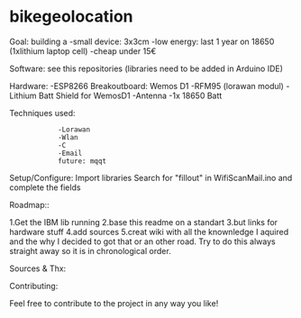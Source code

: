 # bikegeolocation

Goal: building a
								 -small device: 3x3cm
                 -low energy: last 1 year on 18650 (1xlithium laptop cell)
                 -cheap under 15€ 
               
Software: see this repositories (libraries need to be added in Arduino IDE)


Hardware: 
					-ESP8266 Breakoutboard: Wemos D1 
          -RFM95 (lorawan modul)
          -Lithium Batt Shield for WemosD1
          -Antenna
          -1x 18650 Batt 
          

Techniques used: 

                -Lorawan
                -Wlan
                -C 
                -Email 
                future: mqqt

Setup/Configure: Import libraries
       Search for "fillout" in WifiScanMail.ino and complete the fields
		
    
            
Roadmap::

1.Get the IBM lib running 
2.base this readme on a standart 
3.but links for hardware stuff
4.add sources 
5.creat wiki with all the knownledge I aquired and the why I decided to got that or an other road. Try to do this always straight away so it is in chronological order. 

Sources & Thx: 


Contributing:

Feel free to contribute to the project in any way you like!
